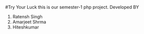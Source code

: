 #Try Your Luck
this is our semester-1 php project.
Developed BY
1. Ratensh Singh
2. Amarjeet Shrma
3. Hiteshkumar
